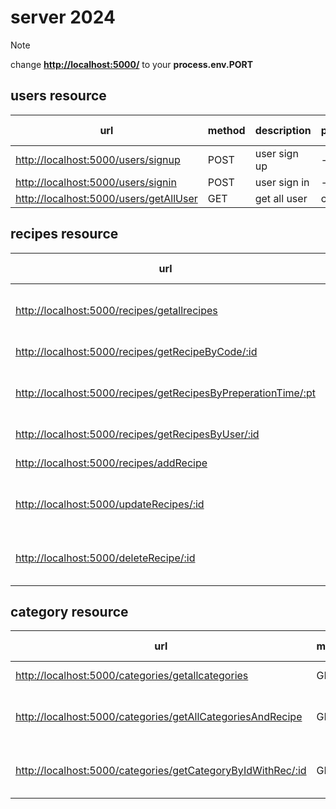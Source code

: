 # server 2024

> [!NOTE]
> change **<http://localhost:5000/>** to your **process.env.PORT**

## users resource

| url | method | description | permissions | parameters | optional parameters | body | headers | returns | status codes |
| --- | --- | --- | --- | --- | --- | --- | --- | --- | --- |
| [http://localhost:5000/users/signup](http://localhost:5000/users/signup)| POST | user sign up | - |-|-|{username,email,password,addres}|-|user+token|204|
| [http://localhost:5000/users/signin](http://localhost:5000/users/signin) | POST | user sign in | - |-|-|{email,password}|-|user+token|204|
| [http://localhost:5000/users/getAllUser](http://localhost:5000/getAllUser)| GET | get all user  | current user |-|-||-|all usesr|200|

## recipes resource

| url | method | description | permissions | parameters | optional parameters | body | headers | returns | status codes |
| --- | --- | --- | --- | --- | --- | --- | --- | --- | --- |
| [http://localhost:5000/recipes/getallrecipes](http://localhost:5000/recipes/getallrecipes) | GET | get all recipes | - |-|seach value ,start page ,num of page|-|-|all recipes|200|
| [http://localhost:5000/recipes/getRecipeByCode/:id](http://localhost:5000/recipes/getRecipeByCode/:id) | GET |  get recipe by id  | - |*id*|-|-|-|recipe by *id*|200|
| [http://localhost:5000/recipes/getRecipesByPreperationTime/:pt](http://localhost:5000/recipes/getRecipesByPreperationTime:/pt) | GET | get recipes by *preaperation time* | - |*preapertain time*|-|-|-|recipe by preapertain time|200|
| [http://localhost:5000/recipes/getRecipesByUser/:id](http://localhost:5000/recipes/getRecipesByUser/:id) | GET |  return recipe by *user  id* | curren user | user id|-|-|token|recipe by *use id*|200|
| [http://localhost:5000/recipes/addRecipe](http://localhost:5000/recipes/addRecipe) | POST | add recipe  |curren user|-|-|{recipe}|token|new recipe added|204|
| [http://localhost:5000/updateRecipes/:id](http://localhost:5000/updateRecipes/:id) | UPDATE |   update existing reipe  (by *recipe id*) | curren user |*recipe id*|-|{new recipe}|token|return  updated recipe|204|
 [http://localhost:5000/deleteRecipe/:id](http://localhost:5000/deleteRecipe/:id) | DELETE |   deleting existing reipe  (by *recipe id*) | curren user |*recipe id*|-|-|token|-|204|


## category resource
| url | method | description | permissions | parameters | optional parameters | body | headers | returns | status codes |
| --- | --- | --- | --- | --- | --- | --- | --- | --- | --- |
| [http://localhost:5000/categories/getallcategories](http://localhost:5000/categories/getallcategories) | GET | get all category | - |-|-|-|-|all category|200|
| [http://localhost:5000/categories/getAllCategoriesAndRecipe](http://localhost:5000/categories/getAllCategoriesAndRecipe) | GET | get all category with recipe| - |-|-|-|-|all category with recipe |200|
| [http://localhost:5000/categories/getCategoryByIdWithRec/:id](http://localhost:5000/categories/getCategoryByIdWithRec/:id) | GET | get category by id with recipe| - |*id*|-|-|-|category by id with recipes |200|